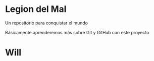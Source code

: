 # Legion del Mal
Un repositorio para conquistar el mundo

Básicamente aprenderemos más sobre Git y GitHub con este proyecto



# Will
